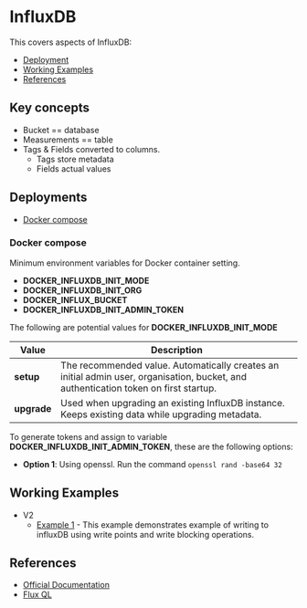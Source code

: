 # InfluxDB

This covers aspects of InfluxDB:

* [Deployment](#deployment)
* [Working Examples](#working-examples)
* [References](#references)

## Key concepts

* Bucket == database
* Measurements == table
* Tags & Fields converted to columns.
    * Tags store metadata
    * Fields actual values

## Deployments

* [Docker compose](#docker-compose)

### Docker compose

Minimum environment variables for Docker container setting.

* **DOCKER_INFLUXDB_INIT_MODE**
* **DOCKER_INFLUXDB_INIT_ORG**
* **DOCKER_INFLUX_BUCKET**
* **DOCKER_INFLUXDB_INIT_ADMIN_TOKEN**

The following are potential values for **DOCKER_INFLUXDB_INIT_MODE**

| Value | Description |
|---|---|
| **setup** | The recommended value. Automatically creates an initial admin user, organisation, bucket, and authentication token on first startup. |
| **upgrade** |	Used when upgrading an existing InfluxDB instance. Keeps existing data while upgrading metadata. |

To generate tokens and assign to variable **DOCKER_INFLUXDB_INIT_ADMIN_TOKEN**, these are the following options:

* **Option 1**: Using openssl. Run the command `openssl rand -base64 32`

## Working Examples

* V2
    * [Example 1](../cmd/influx/ex1/main.go) - This example demonstrates example of writing to influxDB using write points and write blocking operations.

## References

* [Official Documentation](https://docs.influxdata.com/)
* [Flux QL](https://docs.influxdata.com/influxdb/cloud/reference/syntax/flux/flux-vs-influxql/)
